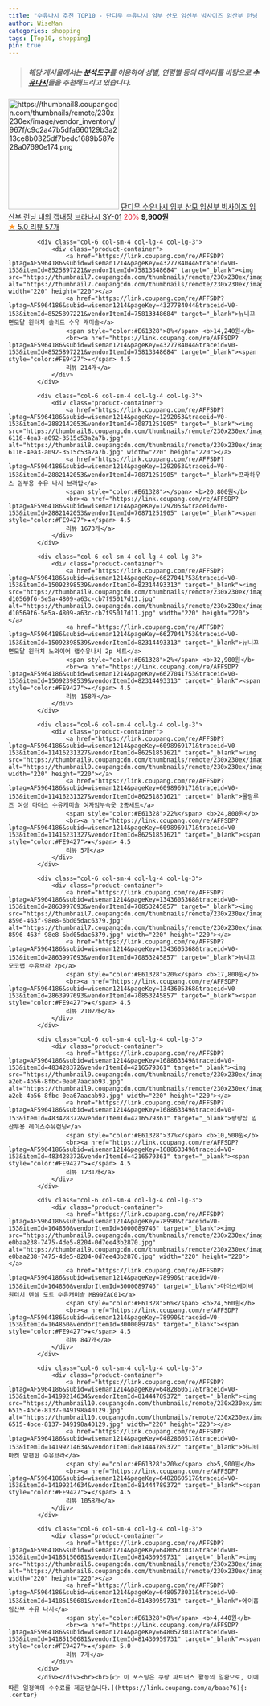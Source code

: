 ```yaml
---
title: "수유나시 추천 TOP10 - 단디무 수유나시 임부 산모 임신부 빅사이즈 임산부 런닝 내의 캡내장 브라나시 SY-01"
author: WiseMan
categories: shopping
tags: [Top10, shopping]
pin: true
---
```


> ##### 해당 게시물에서는 [**분석도구**](https://itemscout.io/)를 이용하여 **성별**, **연령별** 등의 데이터를 바탕으로 [**수유나시**](https://link.coupang.com/a/baae76)들을 추천해드리고 있습니다.
<div class="container"><div class="row">
            <div class="col-6 col-sm-4 col-lg-4 col-lg-3">
                <div class="product-container">
                    <a href="https://link.coupang.com/re/AFFSDP?lptag=AF5964186&subid=wiseman1214&pageKey=7178124752&traceid=V0-153&itemId=18098608472&vendorItemId=86636482195" target="_blank"><img src="https://thumbnail8.coupangcdn.com/thumbnails/remote/230x230ex/image/vendor_inventory/967f/c9c2a47b5dfa660129b3a213ce8b0325df7bedc1689b587e28a07690e174.png" alt="https://thumbnail8.coupangcdn.com/thumbnails/remote/230x230ex/image/vendor_inventory/967f/c9c2a47b5dfa660129b3a213ce8b0325df7bedc1689b587e28a07690e174.png" width="220" height="220"></a>
                    <a href="https://link.coupang.com/re/AFFSDP?lptag=AF5964186&subid=wiseman1214&pageKey=7178124752&traceid=V0-153&itemId=18098608472&vendorItemId=86636482195" target="_blank">단디무 수유나시 임부 산모 임신부 빅사이즈 임산부 런닝 내의 캡내장 브라나시 SY-01</a>
                    <span style="color:#E61328">20%</span> <b>9,900원</b>
                    <br><a href="https://link.coupang.com/re/AFFSDP?lptag=AF5964186&subid=wiseman1214&pageKey=7178124752&traceid=V0-153&itemId=18098608472&vendorItemId=86636482195" target="_blank"><span style="color:#FE9427">★</span> 5.0
                    리뷰 57개</a>
                </div>
            </div>
            
            <div class="col-6 col-sm-4 col-lg-4 col-lg-3">
                <div class="product-container">
                    <a href="https://link.coupang.com/re/AFFSDP?lptag=AF5964186&subid=wiseman1214&pageKey=4327784044&traceid=V0-153&itemId=8525897221&vendorItemId=75813348684" target="_blank"><img src="https://thumbnail7.coupangcdn.com/thumbnails/remote/230x230ex/image/rs_quotation_api/zf0gshyv/e67cfff0980946aeb6a3445d83895529.jpg" alt="https://thumbnail7.coupangcdn.com/thumbnails/remote/230x230ex/image/rs_quotation_api/zf0gshyv/e67cfff0980946aeb6a3445d83895529.jpg" width="220" height="220"></a>
                    <a href="https://link.coupang.com/re/AFFSDP?lptag=AF5964186&subid=wiseman1214&pageKey=4327784044&traceid=V0-153&itemId=8525897221&vendorItemId=75813348684" target="_blank">뉴니끄 면모달 원터치 솔리드 수유 캐미솔</a>
                    <span style="color:#E61328">8%</span> <b>14,240원</b>
                    <br><a href="https://link.coupang.com/re/AFFSDP?lptag=AF5964186&subid=wiseman1214&pageKey=4327784044&traceid=V0-153&itemId=8525897221&vendorItemId=75813348684" target="_blank"><span style="color:#FE9427">★</span> 4.5
                    리뷰 214개</a>
                </div>
            </div>
            
            <div class="col-6 col-sm-4 col-lg-4 col-lg-3">
                <div class="product-container">
                    <a href="https://link.coupang.com/re/AFFSDP?lptag=AF5964186&subid=wiseman1214&pageKey=1292053&traceid=V0-153&itemId=2882142053&vendorItemId=70871251905" target="_blank"><img src="https://thumbnail8.coupangcdn.com/thumbnails/remote/230x230ex/image/retail/images/2020/06/12/10/9/1d98713f-6116-4ea3-a092-3515c53a2a7b.jpg" alt="https://thumbnail8.coupangcdn.com/thumbnails/remote/230x230ex/image/retail/images/2020/06/12/10/9/1d98713f-6116-4ea3-a092-3515c53a2a7b.jpg" width="220" height="220"></a>
                    <a href="https://link.coupang.com/re/AFFSDP?lptag=AF5964186&subid=wiseman1214&pageKey=1292053&traceid=V0-153&itemId=2882142053&vendorItemId=70871251905" target="_blank">프라하우스 임부용 수유 나시 브라탑</a>
                    <span style="color:#E61328"></span> <b>20,800원</b>
                    <br><a href="https://link.coupang.com/re/AFFSDP?lptag=AF5964186&subid=wiseman1214&pageKey=1292053&traceid=V0-153&itemId=2882142053&vendorItemId=70871251905" target="_blank"><span style="color:#FE9427">★</span> 4.5
                    리뷰 1673개</a>
                </div>
            </div>
            
            <div class="col-6 col-sm-4 col-lg-4 col-lg-3">
                <div class="product-container">
                    <a href="https://link.coupang.com/re/AFFSDP?lptag=AF5964186&subid=wiseman1214&pageKey=6627041753&traceid=V0-153&itemId=15092398539&vendorItemId=82314493313" target="_blank"><img src="https://thumbnail9.coupangcdn.com/thumbnails/remote/230x230ex/image/retail/images/4701289824591840-d10569f6-5e5a-4809-a63c-cb7f95017d11.jpg" alt="https://thumbnail9.coupangcdn.com/thumbnails/remote/230x230ex/image/retail/images/4701289824591840-d10569f6-5e5a-4809-a63c-cb7f95017d11.jpg" width="220" height="220"></a>
                    <a href="https://link.coupang.com/re/AFFSDP?lptag=AF5964186&subid=wiseman1214&pageKey=6627041753&traceid=V0-153&itemId=15092398539&vendorItemId=82314493313" target="_blank">뉴니끄 면모달 원터치 노와이어 랩수유나시 2p 세트</a>
                    <span style="color:#E61328">2%</span> <b>32,900원</b>
                    <br><a href="https://link.coupang.com/re/AFFSDP?lptag=AF5964186&subid=wiseman1214&pageKey=6627041753&traceid=V0-153&itemId=15092398539&vendorItemId=82314493313" target="_blank"><span style="color:#FE9427">★</span> 4.5
                    리뷰 158개</a>
                </div>
            </div>
            
            <div class="col-6 col-sm-4 col-lg-4 col-lg-3">
                <div class="product-container">
                    <a href="https://link.coupang.com/re/AFFSDP?lptag=AF5964186&subid=wiseman1214&pageKey=6098969171&traceid=V0-153&itemId=11416231327&vendorItemId=86251851621" target="_blank"><img src="https://thumbnail9.coupangcdn.com/thumbnails/remote/230x230ex/image/vendor_inventory/4349/85bc1b624cb6c13ecd04d07001bca01317864a3edf2999eef38a578398d1.jpg" alt="https://thumbnail9.coupangcdn.com/thumbnails/remote/230x230ex/image/vendor_inventory/4349/85bc1b624cb6c13ecd04d07001bca01317864a3edf2999eef38a578398d1.jpg" width="220" height="220"></a>
                    <a href="https://link.coupang.com/re/AFFSDP?lptag=AF5964186&subid=wiseman1214&pageKey=6098969171&traceid=V0-153&itemId=11416231327&vendorItemId=86251851621" target="_blank">물랑루즈 여성 마더스 수유캐미솔 여자임부속옷 2종세트</a>
                    <span style="color:#E61328">22%</span> <b>24,800원</b>
                    <br><a href="https://link.coupang.com/re/AFFSDP?lptag=AF5964186&subid=wiseman1214&pageKey=6098969171&traceid=V0-153&itemId=11416231327&vendorItemId=86251851621" target="_blank"><span style="color:#FE9427">★</span> 4.5
                    리뷰 5개</a>
                </div>
            </div>
            
            <div class="col-6 col-sm-4 col-lg-4 col-lg-3">
                <div class="product-container">
                    <a href="https://link.coupang.com/re/AFFSDP?lptag=AF5964186&subid=wiseman1214&pageKey=1343605368&traceid=V0-153&itemId=2863997693&vendorItemId=70853245857" target="_blank"><img src="https://thumbnail7.coupangcdn.com/thumbnails/remote/230x230ex/image/retail/images/2020/06/08/17/1/065117c9-8596-463f-98e8-6bd05dac6379.jpg" alt="https://thumbnail7.coupangcdn.com/thumbnails/remote/230x230ex/image/retail/images/2020/06/08/17/1/065117c9-8596-463f-98e8-6bd05dac6379.jpg" width="220" height="220"></a>
                    <a href="https://link.coupang.com/re/AFFSDP?lptag=AF5964186&subid=wiseman1214&pageKey=1343605368&traceid=V0-153&itemId=2863997693&vendorItemId=70853245857" target="_blank">뉴니끄 모코랩 수유브라 2p</a>
                    <span style="color:#E61328">20%</span> <b>17,800원</b>
                    <br><a href="https://link.coupang.com/re/AFFSDP?lptag=AF5964186&subid=wiseman1214&pageKey=1343605368&traceid=V0-153&itemId=2863997693&vendorItemId=70853245857" target="_blank"><span style="color:#FE9427">★</span> 4.5
                    리뷰 2102개</a>
                </div>
            </div>
            
            <div class="col-6 col-sm-4 col-lg-4 col-lg-3">
                <div class="product-container">
                    <a href="https://link.coupang.com/re/AFFSDP?lptag=AF5964186&subid=wiseman1214&pageKey=168863349&traceid=V0-153&itemId=483428372&vendorItemId=4216579361" target="_blank"><img src="https://thumbnail9.coupangcdn.com/thumbnails/remote/230x230ex/image/retail/images/2018/12/17/15/9/dfad759f-a2eb-4b56-8fbc-0ea67aacab93.jpg" alt="https://thumbnail9.coupangcdn.com/thumbnails/remote/230x230ex/image/retail/images/2018/12/17/15/9/dfad759f-a2eb-4b56-8fbc-0ea67aacab93.jpg" width="220" height="220"></a>
                    <a href="https://link.coupang.com/re/AFFSDP?lptag=AF5964186&subid=wiseman1214&pageKey=168863349&traceid=V0-153&itemId=483428372&vendorItemId=4216579361" target="_blank">팡팡샵 임산부용 레이스수유런닝</a>
                    <span style="color:#E61328">37%</span> <b>10,500원</b>
                    <br><a href="https://link.coupang.com/re/AFFSDP?lptag=AF5964186&subid=wiseman1214&pageKey=168863349&traceid=V0-153&itemId=483428372&vendorItemId=4216579361" target="_blank"><span style="color:#FE9427">★</span> 4.5
                    리뷰 1231개</a>
                </div>
            </div>
            
            <div class="col-6 col-sm-4 col-lg-4 col-lg-3">
                <div class="product-container">
                    <a href="https://link.coupang.com/re/AFFSDP?lptag=AF5964186&subid=wiseman1214&pageKey=78990&traceid=V0-153&itemId=164850&vendorItemId=3000089746" target="_blank"><img src="https://thumbnail9.coupangcdn.com/thumbnails/remote/230x230ex/image/retail/images/5843862458720869-e0baa238-7475-4de5-8204-0d7ee43b2870.jpg" alt="https://thumbnail9.coupangcdn.com/thumbnails/remote/230x230ex/image/retail/images/5843862458720869-e0baa238-7475-4de5-8204-0d7ee43b2870.jpg" width="220" height="220"></a>
                    <a href="https://link.coupang.com/re/AFFSDP?lptag=AF5964186&subid=wiseman1214&pageKey=78990&traceid=V0-153&itemId=164850&vendorItemId=3000089746" target="_blank">마더스베이비 원터치 텐셀 도트 수유캐미솔 MB99ZAC01</a>
                    <span style="color:#E61328">6%</span> <b>24,560원</b>
                    <br><a href="https://link.coupang.com/re/AFFSDP?lptag=AF5964186&subid=wiseman1214&pageKey=78990&traceid=V0-153&itemId=164850&vendorItemId=3000089746" target="_blank"><span style="color:#FE9427">★</span> 4.5
                    리뷰 847개</a>
                </div>
            </div>
            
            <div class="col-6 col-sm-4 col-lg-4 col-lg-3">
                <div class="product-container">
                    <a href="https://link.coupang.com/re/AFFSDP?lptag=AF5964186&subid=wiseman1214&pageKey=6482860517&traceid=V0-153&itemId=14199214634&vendorItemId=81444789372" target="_blank"><img src="https://thumbnail10.coupangcdn.com/thumbnails/remote/230x230ex/image/retail/images/2022/04/26/14/2/24ac66e6-6515-4bce-8137-049198a40129.jpg" alt="https://thumbnail10.coupangcdn.com/thumbnails/remote/230x230ex/image/retail/images/2022/04/26/14/2/24ac66e6-6515-4bce-8137-049198a40129.jpg" width="220" height="220"></a>
                    <a href="https://link.coupang.com/re/AFFSDP?lptag=AF5964186&subid=wiseman1214&pageKey=6482860517&traceid=V0-153&itemId=14199214634&vendorItemId=81444789372" target="_blank">허니비마켓 맘편한 수유브라</a>
                    <span style="color:#E61328">20%</span> <b>5,900원</b>
                    <br><a href="https://link.coupang.com/re/AFFSDP?lptag=AF5964186&subid=wiseman1214&pageKey=6482860517&traceid=V0-153&itemId=14199214634&vendorItemId=81444789372" target="_blank"><span style="color:#FE9427">★</span> 4.5
                    리뷰 1058개</a>
                </div>
            </div>
            
            <div class="col-6 col-sm-4 col-lg-4 col-lg-3">
                <div class="product-container">
                    <a href="https://link.coupang.com/re/AFFSDP?lptag=AF5964186&subid=wiseman1214&pageKey=6480573031&traceid=V0-153&itemId=14185150681&vendorItemId=81430959731" target="_blank"><img src="https://thumbnail6.coupangcdn.com/thumbnails/remote/230x230ex/image/rs_quotation_api/t4wunnlf/05726544b45d4a2696fbc087352e8f06.JPG" alt="https://thumbnail6.coupangcdn.com/thumbnails/remote/230x230ex/image/rs_quotation_api/t4wunnlf/05726544b45d4a2696fbc087352e8f06.JPG" width="220" height="220"></a>
                    <a href="https://link.coupang.com/re/AFFSDP?lptag=AF5964186&subid=wiseman1214&pageKey=6480573031&traceid=V0-153&itemId=14185150681&vendorItemId=81430959731" target="_blank">에이홉 임산부 수유 나시</a>
                    <span style="color:#E61328">8%</span> <b>4,440원</b>
                    <br><a href="https://link.coupang.com/re/AFFSDP?lptag=AF5964186&subid=wiseman1214&pageKey=6480573031&traceid=V0-153&itemId=14185150681&vendorItemId=81430959731" target="_blank"><span style="color:#FE9427">★</span> 5.0
                    리뷰 7개</a>
                </div>
            </div>
            </div></div><br><br>[👉 이 포스팅은 쿠팡 파트너스 활동의 일환으로, 이에 따른 일정액의 수수료를 제공받습니다.](https://link.coupang.com/a/baae76){: .center}